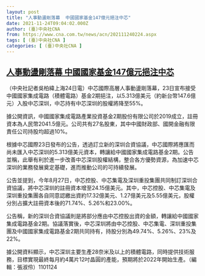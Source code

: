 ```yaml
---
layout: post
title: "人事動盪剛落幕  中國國家基金147億元挹注中芯"
date: 2021-11-24T09:04:02.000Z
author: (臺)中央社CNA
from: https://www.cna.com.tw/news/acn/202111240224.aspx
tags: [ (臺)中央社CNA ]
categories: [ (臺)中央社CNA ]
---
```

<!--1637744642000-->
[人事動盪剛落幕  中國國家基金147億元挹注中芯](https://www.cna.com.tw/news/acn/202111240224.aspx)
------

<div>
<div></div><div><p>（中央社記者吳柏緯上海24日電）中芯國際高層人事動盪剛落幕，23日宣布接受中國國家集成電路（積體電路）基金2期挹注，以5.313億美元（約新台幣147.6億元）入股中芯深圳，中芯持有中芯深圳的股權將降至55%。</p><p>據公開資訊，中國國家集成電路產業投資基金2期股份有限公司於2019成立，註冊資本為人民幣2041.5億元。公司共有27名股東，其中中國財政部、國開金融有限責任公司持股均超過10%。</p><p>根據中芯國際23日發布的公告，透過訂立新的深圳合資協議，中芯國際將應匯而尚未匯入中芯深圳的5.313億美元資本，轉讓給中國國家集成電路基金2期。公告並稱，此舉有利於進一步改善中芯深圳股權結構，整合各方優勢資源，為加速中芯深圳的業務發展奠定基礎，進而推動公司的可持續發展。</p><p>公告並提到，今年8月27日，中芯控股、中芯集電及深圳重投集團共同制訂深圳合資協議，將中芯深圳的註冊資本增至24.15億美元。其中，中芯控股、中芯集電及深圳重投集團各自同意認繳出資約17.32億美元、1.27億美元及5.55億美元，股權分別占擴大註冊資本後的71.74%、5.26%和23.00%。</p><p>公告稱，新的深圳合資協議則是將部分應由中芯控股出資的金額，轉讓給中國國家集成電路基金2期。協議落實後，中芯深圳將由中芯控股、中芯集電、深圳重投集團及中國國家集成電路基金2期共同持有，持股分別為49.74%、5.26%、23%及22%。</p><p>據公開資料顯示，中芯深圳主要生產28奈米及以上的積體電路，同時提供技術服務，目標實現最終每月約4萬片12吋晶圓的產能，預期將於2022年開始生產。（編輯：張淑伶）1101124</p></div>
</div>
